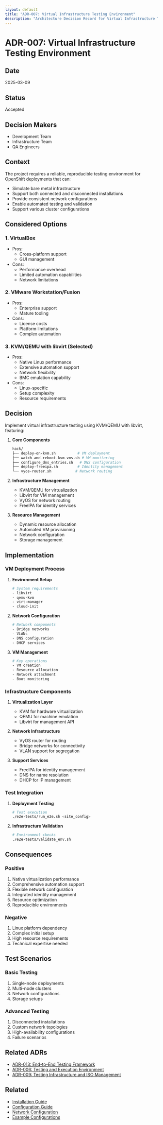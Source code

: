 ```yaml
---
layout: default
title: "ADR-007: Virtual Infrastructure Testing Environment"
description: "Architecture Decision Record for Virtual Infrastructure Testing Environment"
---
```


# ADR-007: Virtual Infrastructure Testing Environment

## Date
2025-03-09

## Status
Accepted

## Decision Makers
- Development Team
- Infrastructure Team
- QA Engineers

## Context
The project requires a reliable, reproducible testing environment for OpenShift deployments that can:
- Simulate bare metal infrastructure
- Support both connected and disconnected installations
- Provide consistent network configurations
- Enable automated testing and validation
- Support various cluster configurations

## Considered Options

### 1. VirtualBox
- Pros:
  - Cross-platform support
  - GUI management
- Cons:
  - Performance overhead
  - Limited automation capabilities
  - Network limitations

### 2. VMware Workstation/Fusion
- Pros:
  - Enterprise support
  - Mature tooling
- Cons:
  - License costs
  - Platform limitations
  - Complex automation

### 3. KVM/QEMU with libvirt (Selected)
- Pros:
  - Native Linux performance
  - Extensive automation support
  - Network flexibility
  - BMC emulation capability
- Cons:
  - Linux-specific
  - Setup complexity
  - Resource requirements

## Decision
Implement virtual infrastructure testing using KVM/QEMU with libvirt, featuring:

1. **Core Components**
   ```bash
   hack/
   ├── deploy-on-kvm.sh          # VM deployment
   ├── watch-and-reboot-kvm-vms.sh # VM monitoring
   ├── configure_dns_entries.sh   # DNS configuration
   ├── deploy-freeipa.sh         # Identity management
   └── vyos-router.sh           # Network routing
   ```

2. **Infrastructure Management**
   - KVM/QEMU for virtualization
   - Libvirt for VM management
   - VyOS for network routing
   - FreeIPA for identity services

3. **Resource Management**
   - Dynamic resource allocation
   - Automated VM provisioning
   - Network configuration
   - Storage management

## Implementation

### VM Deployment Process
1. **Environment Setup**
   ```bash
   # System requirements
   - libvirt
   - qemu-kvm
   - virt-manager
   - cloud-init
   ```

2. **Network Configuration**
   ```bash
   # Network components
   - Bridge networks
   - VLANs
   - DNS configuration
   - DHCP services
   ```

3. **VM Management**
   ```bash
   # Key operations
   - VM creation
   - Resource allocation
   - Network attachment
   - Boot monitoring
   ```

### Infrastructure Components

1. **Virtualization Layer**
   - KVM for hardware virtualization
   - QEMU for machine emulation
   - Libvirt for management API

2. **Network Infrastructure**
   - VyOS router for routing
   - Bridge networks for connectivity
   - VLAN support for segregation

3. **Support Services**
   - FreeIPA for identity management
   - DNS for name resolution
   - DHCP for IP management

### Test Integration

1. **Deployment Testing**
   ```bash
   # Test execution
   ./e2e-tests/run_e2e.sh <site_config>
   ```

2. **Infrastructure Validation**
   ```bash
   # Environment checks
   ./e2e-tests/validate_env.sh
   ```

## Consequences

### Positive
1. Native virtualization performance
2. Comprehensive automation support
3. Flexible network configuration
4. Integrated identity management
5. Resource optimization
6. Reproducible environments

### Negative
1. Linux platform dependency
2. Complex initial setup
3. High resource requirements
4. Technical expertise needed

## Test Scenarios

### Basic Testing
1. Single-node deployments
2. Multi-node clusters
3. Network configurations
4. Storage setups

### Advanced Testing
1. Disconnected installations
2. Custom network topologies
3. High-availability configurations
4. Failure scenarios

## Related ADRs
- [ADR-013: End-to-End Testing Framework](0013-end-to-end-testing-framework)
- [ADR-006: Testing and Execution Environment](0006-testing-and-execution-environment)
- [ADR-009: Testing Infrastructure and ISO Management](0009-testing-infrastructure-and-iso-management)

## Related
- [Installation Guide](../installation-guide)
- [Configuration Guide](../configuration-guide)
- [Network Configuration](../network-configuration)
- [Example Configurations](../../examples/)
